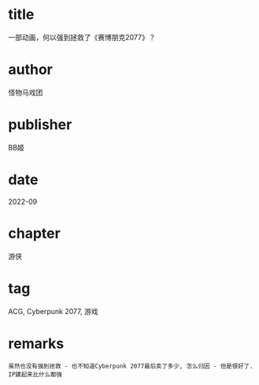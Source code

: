 # title
一部动画，何以强到拯救了《赛博朋克2077》？

# author
怪物马戏团

# publisher
BB姬

# date
2022-09

# chapter
游侠

# tag
ACG, Cyberpunk 2077, 游戏

# remarks
`虽然也没有强到拯救 - 也不知道Cyberpunk 2077最后卖了多少, 怎么归因 - 但是很好了. IP建起来比什么都强`
